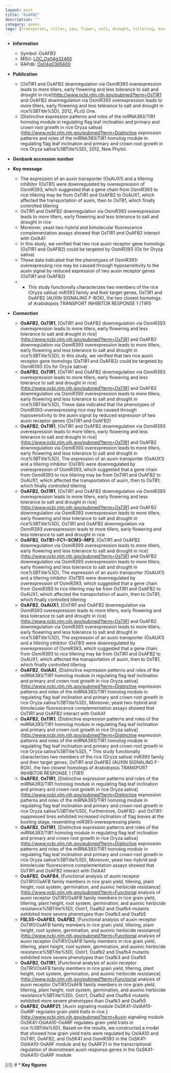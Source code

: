 ```yaml
---
layout: post
title: "OsAFB2"
description: ""
category: genes
tags: [transporter, tiller, iaa, flower, salt, drought, tillering, auxin]
---
```


* **Information**  
    + Symbol: OsAFB2  
    + MSU: [LOC_Os04g32460](http://rice.uga.edu/cgi-bin/ORF_infopage.cgi?orf=LOC_Os04g32460)  
    + RAPdb: [Os04g0395600](http://rapdb.dna.affrc.go.jp/viewer/gbrowse_details/irgsp1?name=Os04g0395600)  

* **Publication**  
    + [OsTIR1 and OsAFB2 downregulation via OsmiR393 overexpression leads to more tillers, early flowering and less tolerance to salt and drought in rice](http://www.ncbi.nlm.nih.gov/pubmed?term=OsTIR1 and OsAFB2 downregulation via OsmiR393 overexpression leads to more tillers, early flowering and less tolerance to salt and drought in rice%5BTitle%5D), 2012, PLoS One.
    + [Distinctive expression patterns and roles of the miRNA393/TIR1 homolog module in regulating flag leaf inclination and primary and crown root growth in rice Oryza sativa](http://www.ncbi.nlm.nih.gov/pubmed?term=Distinctive expression patterns and roles of the miRNA393/TIR1 homolog module in regulating flag leaf inclination and primary and crown root growth in rice Oryza sativa%5BTitle%5D), 2012, New Phytol.

* **Genbank accession number**  

* **Key message**  
    + The expression of an auxin transporter (OsAUX1) and a tillering inhibitor (OsTB1) were downregulated by overexpression of OsmiR393, which suggested that a gene chain from OsmiR393 to rice tillering may be from OsTIR1 and OsAFB2 to OsAUX1, which affected the transportation of auxin, then to OsTB1, which finally controlled tillering
    + OsTIR1 and OsAFB2 downregulation via OsmiR393 overexpression leads to more tillers, early flowering and less tolerance to salt and drought in rice
    + Moreover, yeast two-hybrid and bimolecular fluorescence complementation assays showed that OsTIR1 and OsAFB2 interact with OsIAA1
    + In this study, we verified that two rice auxin receptor gene homologs (OsTIR1 and OsAFB2) could be targeted by OsmiR393 (Os for Oryza sativa)
    + These data indicated that the phenotypes of OsmiR393-overexpressing rice may be caused through hyposensitivity to the auxin signal by reduced expression of two auxin receptor genes (OsTIR1 and OsAFB2)
    + * This study functionally characterizes two members of the rice (Oryza sativa) miR393 family and their target genes, OsTIR1 and OsAFB2 (AUXIN SIGNALING F-BOX), the two closest homologs of Arabidopsis TRANSPORT INHIBITOR RESPONSE 1 (TIR1)

* **Connection**  
    + __OsAFB2__, __OsTIR1__, [OsTIR1 and OsAFB2 downregulation via OsmiR393 overexpression leads to more tillers, early flowering and less tolerance to salt and drought in rice](http://www.ncbi.nlm.nih.gov/pubmed?term=OsTIR1 and OsAFB2 downregulation via OsmiR393 overexpression leads to more tillers, early flowering and less tolerance to salt and drought in rice%5BTitle%5D), In this study, we verified that two rice auxin receptor gene homologs (OsTIR1 and OsAFB2) could be targeted by OsmiR393 (Os for Oryza sativa)
    + __OsAFB2__, __OsTIR1__, [OsTIR1 and OsAFB2 downregulation via OsmiR393 overexpression leads to more tillers, early flowering and less tolerance to salt and drought in rice](http://www.ncbi.nlm.nih.gov/pubmed?term=OsTIR1 and OsAFB2 downregulation via OsmiR393 overexpression leads to more tillers, early flowering and less tolerance to salt and drought in rice%5BTitle%5D), These data indicated that the phenotypes of OsmiR393-overexpressing rice may be caused through hyposensitivity to the auxin signal by reduced expression of two auxin receptor genes (OsTIR1 and OsAFB2)
    + __OsAFB2__, __OsTIR1__, [OsTIR1 and OsAFB2 downregulation via OsmiR393 overexpression leads to more tillers, early flowering and less tolerance to salt and drought in rice](http://www.ncbi.nlm.nih.gov/pubmed?term=OsTIR1 and OsAFB2 downregulation via OsmiR393 overexpression leads to more tillers, early flowering and less tolerance to salt and drought in rice%5BTitle%5D), The expression of an auxin transporter (OsAUX1) and a tillering inhibitor (OsTB1) were downregulated by overexpression of OsmiR393, which suggested that a gene chain from OsmiR393 to rice tillering may be from OsTIR1 and OsAFB2 to OsAUX1, which affected the transportation of auxin, then to OsTB1, which finally controlled tillering
    + __OsAFB2__, __OsTIR1__, [OsTIR1 and OsAFB2 downregulation via OsmiR393 overexpression leads to more tillers, early flowering and less tolerance to salt and drought in rice](http://www.ncbi.nlm.nih.gov/pubmed?term=OsTIR1 and OsAFB2 downregulation via OsmiR393 overexpression leads to more tillers, early flowering and less tolerance to salt and drought in rice%5BTitle%5D), OsTIR1 and OsAFB2 downregulation via OsmiR393 overexpression leads to more tillers, early flowering and less tolerance to salt and drought in rice
    + __OsAFB2__, __OsTB1~FC1~SCM3~MP3__, [OsTIR1 and OsAFB2 downregulation via OsmiR393 overexpression leads to more tillers, early flowering and less tolerance to salt and drought in rice](http://www.ncbi.nlm.nih.gov/pubmed?term=OsTIR1 and OsAFB2 downregulation via OsmiR393 overexpression leads to more tillers, early flowering and less tolerance to salt and drought in rice%5BTitle%5D), The expression of an auxin transporter (OsAUX1) and a tillering inhibitor (OsTB1) were downregulated by overexpression of OsmiR393, which suggested that a gene chain from OsmiR393 to rice tillering may be from OsTIR1 and OsAFB2 to OsAUX1, which affected the transportation of auxin, then to OsTB1, which finally controlled tillering
    + __OsAFB2__, __OsAUX1__, [OsTIR1 and OsAFB2 downregulation via OsmiR393 overexpression leads to more tillers, early flowering and less tolerance to salt and drought in rice](http://www.ncbi.nlm.nih.gov/pubmed?term=OsTIR1 and OsAFB2 downregulation via OsmiR393 overexpression leads to more tillers, early flowering and less tolerance to salt and drought in rice%5BTitle%5D), The expression of an auxin transporter (OsAUX1) and a tillering inhibitor (OsTB1) were downregulated by overexpression of OsmiR393, which suggested that a gene chain from OsmiR393 to rice tillering may be from OsTIR1 and OsAFB2 to OsAUX1, which affected the transportation of auxin, then to OsTB1, which finally controlled tillering
    + __OsAFB2__, __OsIAA1__, [Distinctive expression patterns and roles of the miRNA393/TIR1 homolog module in regulating flag leaf inclination and primary and crown root growth in rice Oryza sativa](http://www.ncbi.nlm.nih.gov/pubmed?term=Distinctive expression patterns and roles of the miRNA393/TIR1 homolog module in regulating flag leaf inclination and primary and crown root growth in rice Oryza sativa%5BTitle%5D), Moreover, yeast two-hybrid and bimolecular fluorescence complementation assays showed that OsTIR1 and OsAFB2 interact with OsIAA1
    + __OsAFB2__, __OsTIR1__, [Distinctive expression patterns and roles of the miRNA393/TIR1 homolog module in regulating flag leaf inclination and primary and crown root growth in rice Oryza sativa](http://www.ncbi.nlm.nih.gov/pubmed?term=Distinctive expression patterns and roles of the miRNA393/TIR1 homolog module in regulating flag leaf inclination and primary and crown root growth in rice Oryza sativa%5BTitle%5D), * This study functionally characterizes two members of the rice (Oryza sativa) miR393 family and their target genes, OsTIR1 and OsAFB2 (AUXIN SIGNALING F-BOX), the two closest homologs of Arabidopsis TRANSPORT INHIBITOR RESPONSE 1 (TIR1)
    + __OsAFB2__, __OsTIR1__, [Distinctive expression patterns and roles of the miRNA393/TIR1 homolog module in regulating flag leaf inclination and primary and crown root growth in rice Oryza sativa](http://www.ncbi.nlm.nih.gov/pubmed?term=Distinctive expression patterns and roles of the miRNA393/TIR1 homolog module in regulating flag leaf inclination and primary and crown root growth in rice Oryza sativa%5BTitle%5D), Furthermore, OsAFB2- and OsTIR1-suppressed lines exhibited increased inclination of flag leaves at the booting stage, resembling miR393-overexpressing plants
    + __OsAFB2__, __OsTIR1__, [Distinctive expression patterns and roles of the miRNA393/TIR1 homolog module in regulating flag leaf inclination and primary and crown root growth in rice Oryza sativa](http://www.ncbi.nlm.nih.gov/pubmed?term=Distinctive expression patterns and roles of the miRNA393/TIR1 homolog module in regulating flag leaf inclination and primary and crown root growth in rice Oryza sativa%5BTitle%5D), Moreover, yeast two-hybrid and bimolecular fluorescence complementation assays showed that OsTIR1 and OsAFB2 interact with OsIAA1
    + __OsAFB2__, __OsAFB4__, [Functional analysis of auxin receptor OsTIR1/OsAFB family members in rice grain yield, tillering, plant height, root system, germination, and auxinic herbicide resistance](http://www.ncbi.nlm.nih.gov/pubmed?term=Functional analysis of auxin receptor OsTIR1/OsAFB family members in rice grain yield, tillering, plant height, root system, germination, and auxinic herbicide resistance%5BTitle%5D),  Ostir1, Osafb2 and Osafb4 mutants exhibited more severe phenotypes than Osafb3 and Osafb5
    + __FBL55~OsAFB3__, __OsAFB2__, [Functional analysis of auxin receptor OsTIR1/OsAFB family members in rice grain yield, tillering, plant height, root system, germination, and auxinic herbicide resistance](http://www.ncbi.nlm.nih.gov/pubmed?term=Functional analysis of auxin receptor OsTIR1/OsAFB family members in rice grain yield, tillering, plant height, root system, germination, and auxinic herbicide resistance%5BTitle%5D),  Ostir1, Osafb2 and Osafb4 mutants exhibited more severe phenotypes than Osafb3 and Osafb5
    + __OsAFB2__, __OsTIR1__, [Functional analysis of auxin receptor OsTIR1/OsAFB family members in rice grain yield, tillering, plant height, root system, germination, and auxinic herbicide resistance](http://www.ncbi.nlm.nih.gov/pubmed?term=Functional analysis of auxin receptor OsTIR1/OsAFB family members in rice grain yield, tillering, plant height, root system, germination, and auxinic herbicide resistance%5BTitle%5D),  Ostir1, Osafb2 and Osafb4 mutants exhibited more severe phenotypes than Osafb3 and Osafb5
    + __OsAFB2__, __OsARF21__, [Auxin signaling module OsSK41-OsIAA10-OsARF regulates grain yield traits in rice.](http://www.ncbi.nlm.nih.gov/pubmed?term=Auxin signaling module OsSK41-OsIAA10-OsARF regulates grain yield traits in rice.%5BTitle%5D),  Based on the results, we constructed a model that showed how grain yield traits were regulated by OsIAA10 and OsTIR1, OsAFB2, and OsSK41 and OsmiR393 in the OsSK41-OsIAA10-OsARF module and by OsARF21 in the transcriptional regulation of downstream auxin response genes in the OsSK41-OsIAA10-OsARF module

[//]: # * **Key figures**  


